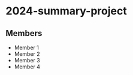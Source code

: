 # 2024-summary-project

## Members

- Member 1
- Member 2
- Member 3
- Member 4

<Description of your project>
